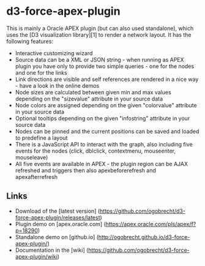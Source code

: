 # d3-force-apex-plugin

This is mainly a Oracle APEX plugin (but can also used standalone), which uses the [D3 visualization library][1] to render a network layout. It has the following features:

  * Interactive customizing wizard
  * Source data can be a XML or JSON string - when running as APEX plugin you have only to provide two simple queries - one for the nodes and one for the links
  * Link directions are visible and self references are rendered in a nice way - have a look in the online demos
  * Node sizes are calculated between given min and max values depending on the "sizevalue" attribute in your source data
  * Node colors are assigned depending on the given "colorvalue" attribute in your source data
  * Optional tooltips depending on the given "infostring" attribute in your source data
  * Nodes can be pinned and the current positions can be saved and loaded to predefine a layout
  * There is a JavaScript API to interact with the graph, also including five events for the nodes (click, dblclick, contextmenu, mouseenter, mouseleave)
  * All five events are available in APEX - the plugin region can be AJAX refreshed and triggers then also apexbeforerefresh and apexafterrefresh

## Links

  * Download of the [latest version] (https://github.com/ogobrecht/d3-force-apex-plugin/releases/latest)
  * Plugin demo on [apex.oracle.com] (https://apex.oracle.com/pls/apex/f?p=18290)
  * Standalone demo on [github.io] (http://ogobrecht.github.io/d3-force-apex-plugin/)
  * Documentation in the [wiki] (https://github.com/ogobrecht/d3-force-apex-plugin/wiki)

